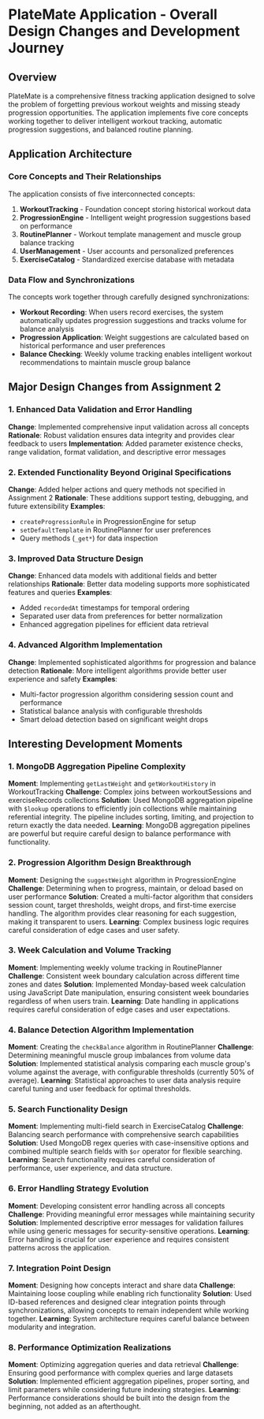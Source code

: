 # PlateMate Application - Overall Design Changes and Development Journey

## Overview
PlateMate is a comprehensive fitness tracking application designed to solve the problem of forgetting previous workout weights and missing steady progression opportunities. The application implements five core concepts working together to deliver intelligent workout tracking, automatic progression suggestions, and balanced routine planning.

## Application Architecture

### Core Concepts and Their Relationships
The application consists of five interconnected concepts:

1. **WorkoutTracking** - Foundation concept storing historical workout data
2. **ProgressionEngine** - Intelligent weight progression suggestions based on performance
3. **RoutinePlanner** - Workout template management and muscle group balance tracking
4. **UserManagement** - User accounts and personalized preferences
5. **ExerciseCatalog** - Standardized exercise database with metadata

### Data Flow and Synchronizations
The concepts work together through carefully designed synchronizations:
- **Workout Recording**: When users record exercises, the system automatically updates progression suggestions and tracks volume for balance analysis
- **Progression Application**: Weight suggestions are calculated based on historical performance and user preferences
- **Balance Checking**: Weekly volume tracking enables intelligent workout recommendations to maintain muscle group balance

## Major Design Changes from Assignment 2

### 1. Enhanced Data Validation and Error Handling
**Change**: Implemented comprehensive input validation across all concepts
**Rationale**: Robust validation ensures data integrity and provides clear feedback to users
**Implementation**: Added parameter existence checks, range validation, format validation, and descriptive error messages

### 2. Extended Functionality Beyond Original Specifications
**Change**: Added helper actions and query methods not specified in Assignment 2
**Rationale**: These additions support testing, debugging, and future extensibility
**Examples**: 
- `createProgressionRule` in ProgressionEngine for setup
- `setDefaultTemplate` in RoutinePlanner for user preferences
- Query methods (`_get*`) for data inspection

### 3. Improved Data Structure Design
**Change**: Enhanced data models with additional fields and better relationships
**Rationale**: Better data modeling supports more sophisticated features and queries
**Examples**:
- Added `recordedAt` timestamps for temporal ordering
- Separated user data from preferences for better normalization
- Enhanced aggregation pipelines for efficient data retrieval

### 4. Advanced Algorithm Implementation
**Change**: Implemented sophisticated algorithms for progression and balance detection
**Rationale**: More intelligent algorithms provide better user experience and safety
**Examples**:
- Multi-factor progression algorithm considering session count and performance
- Statistical balance analysis with configurable thresholds
- Smart deload detection based on significant weight drops

## Interesting Development Moments

### 1. MongoDB Aggregation Pipeline Complexity
**Moment**: Implementing `getLastWeight` and `getWorkoutHistory` in WorkoutTracking
**Challenge**: Complex joins between workoutSessions and exerciseRecords collections
**Solution**: Used MongoDB aggregation pipeline with `$lookup` operations to efficiently join collections while maintaining referential integrity. The pipeline includes sorting, limiting, and projection to return exactly the data needed.
**Learning**: MongoDB aggregation pipelines are powerful but require careful design to balance performance with functionality.

### 2. Progression Algorithm Design Breakthrough
**Moment**: Designing the `suggestWeight` algorithm in ProgressionEngine
**Challenge**: Determining when to progress, maintain, or deload based on user performance
**Solution**: Created a multi-factor algorithm that considers session count, target thresholds, weight drops, and first-time exercise handling. The algorithm provides clear reasoning for each suggestion, making it transparent to users.
**Learning**: Complex business logic requires careful consideration of edge cases and user safety.

### 3. Week Calculation and Volume Tracking
**Moment**: Implementing weekly volume tracking in RoutinePlanner
**Challenge**: Consistent week boundary calculation across different time zones and dates
**Solution**: Implemented Monday-based week calculation using JavaScript Date manipulation, ensuring consistent week boundaries regardless of when users train.
**Learning**: Date handling in applications requires careful consideration of edge cases and user expectations.

### 4. Balance Detection Algorithm Implementation
**Moment**: Creating the `checkBalance` algorithm in RoutinePlanner
**Challenge**: Determining meaningful muscle group imbalances from volume data
**Solution**: Implemented statistical analysis comparing each muscle group's volume against the average, with configurable thresholds (currently 50% of average).
**Learning**: Statistical approaches to user data analysis require careful tuning and user feedback for optimal thresholds.

### 5. Search Functionality Design
**Moment**: Implementing multi-field search in ExerciseCatalog
**Challenge**: Balancing search performance with comprehensive search capabilities
**Solution**: Used MongoDB regex queries with case-insensitive options and combined multiple search fields with `$or` operator for flexible searching.
**Learning**: Search functionality requires careful consideration of performance, user experience, and data structure.

### 6. Error Handling Strategy Evolution
**Moment**: Developing consistent error handling across all concepts
**Challenge**: Providing meaningful error messages while maintaining security
**Solution**: Implemented descriptive error messages for validation failures while using generic messages for security-sensitive operations.
**Learning**: Error handling is crucial for user experience and requires consistent patterns across the application.

### 7. Integration Point Design
**Moment**: Designing how concepts interact and share data
**Challenge**: Maintaining loose coupling while enabling rich functionality
**Solution**: Used ID-based references and designed clear integration points through synchronizations, allowing concepts to remain independent while working together.
**Learning**: System architecture requires careful balance between modularity and integration.

### 8. Performance Optimization Realizations
**Moment**: Optimizing aggregation queries and data retrieval
**Challenge**: Ensuring good performance with complex queries and large datasets
**Solution**: Implemented efficient aggregation pipelines, proper sorting, and limit parameters while considering future indexing strategies.
**Learning**: Performance considerations should be built into the design from the beginning, not added as an afterthought.

